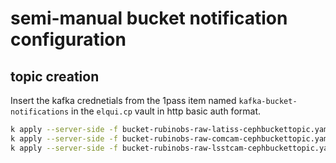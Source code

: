 # semi-manual bucket notification configuration

## topic creation

Insert the kafka crednetials from the 1pass item named `kafka-bucket-notifications` in the `elqui.cp` vault in http basic auth format.

```bash
k apply --server-side -f bucket-rubinobs-raw-latiss-cephbuckettopic.yaml
k apply --server-side -f bucket-rubinobs-raw-comcam-cephbuckettopic.yaml
k apply --server-side -f bucket-rubinobs-raw-lsstcam-cephbuckettopic.yaml
```
